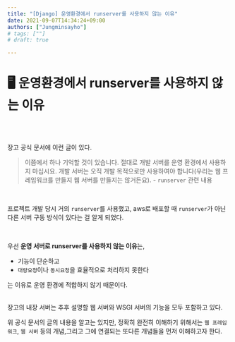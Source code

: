 ```yaml
---
title: "[Django] 운영환경에서 runserver를 사용하지 않는 이유"
date: 2021-09-07T14:34:24+09:00
authors: ["Jungminsayho"]
# tags: [""] 
# draft: true

---
```


# 🖥 운영환경에서 runserver를 사용하지 않는 이유

<br><br>

장고 공식 문서에 이런 글이 있다.
> 이쯤에서 하나 기억할 것이 있습니다. 절대로 개발 서버를 운영 환경에서 사용하지 마십시요. 개발 서버는 오직 개발 목적으로만 사용하여야 합니다(우리는 웹 프레임워크를 만들지 웹 서버를 만들지는 않거든요). - `runserver` 관련 내용

<br>

프로젝트 개발 당시 거의 `runserver`를 사용했고, aws로 배포할 때 `runserver`가 아닌 다른 서버 구동 방식이 있다는 걸 알게 되었다.

<br>

우선 **운영 서버로 runserver를 사용하지 않는 이유**는,
- 기능이 단순하고
- `대량요청`이나 `동시요청`을 효율적으로 처리하지 못한다

는 이유로 운영 환경에 적합하지 않기 때문이다.<br><br>

장고의 내장 서버는 추후 설명할 웹 서버와 WSGI 서버의 기능을 모두 포함하고 있다.

위 공식 문서의 글의 내용을 알고는 있지만, 정확히 완전히 이해하기 위해서는 `웹 프레임워크`, `웹 서버` 등의 개념,그리고 그에 연결되는 또다른 개념들을 먼저 이해하고자 한다.

